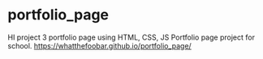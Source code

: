 # portfolio_page
HI project 3  portfolio page using HTML, CSS, JS
Portfolio page project for school. https://whatthefoobar.github.io/portfolio_page/
